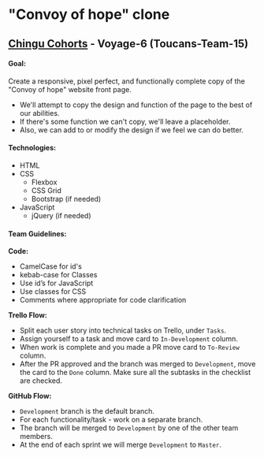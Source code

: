 # "Convoy of hope" clone

## [Chingu Cohorts](https://chingu.io/) - Voyage-6 (Toucans-Team-15)

#### Goal:
Create a responsive, pixel perfect, and functionally complete copy of the "Convoy of hope" website front page.

* We'll attempt to copy the design and function of the page to the best of our abilities.
* If there's some function we can't copy, we'll leave a placeholder.
* Also, we can add to or modify the design if we feel we can do better.

#### Technologies:

* HTML
* CSS
  * Flexbox
  * CSS Grid   
  * Bootstrap (if needed)
* JavaScript    
  * jQuery (if needed)

#### Team Guidelines:

**Code:**

* CamelCase for id's
* kebab-case for Classes
* Use id’s for JavaScript
* Use classes for CSS
* Comments where appropriate for code clarification

**Trello Flow:**

* Split each user story into technical tasks on Trello, under `Tasks`.
* Assign yourself to a task and move card to `In-Development` column.
* When work is complete and you made a PR move card to `To-Review` column.
* After the PR approved and the branch was merged to `Development`, move the card to the `Done` column. Make sure all the subtasks in the checklist are checked.

**GitHub Flow:**

* `Development` branch is the default branch.
* For each functionality/task - work on a separate branch.
* The branch will be merged to `Development` by one of the other team members.
* At the end of each sprint we will merge `Development` to `Master`.
